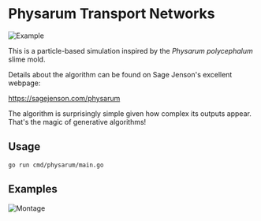 # Physarum Transport Networks

![Example](https://www.michaelfogleman.com/static/physarum/header.png)

This is a particle-based simulation inspired by the _Physarum polycephalum_
slime mold.

Details about the algorithm can be found on Sage Jenson's excellent webpage:

https://sagejenson.com/physarum

The algorithm is surprisingly simple given how complex its outputs appear.
That's the magic of generative algorithms!

## Usage

    go run cmd/physarum/main.go

## Examples

![Montage](https://www.michaelfogleman.com/static/physarum/montage-small.jpg)
